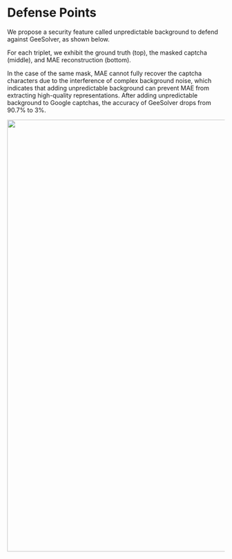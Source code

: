 # Defense Points

We propose a security feature called unpredictable background to defend against GeeSolver, as shown below.

For each triplet, we exhibit the ground truth (top), the masked captcha (middle), and MAE reconstruction (bottom).

In the case of the same mask, MAE cannot fully recover the captcha characters due to the interference of complex background noise, which indicates that adding unpredictable background can prevent MAE from extracting high-quality representations. After adding unpredictable background to Google captchas, the accuracy of GeeSolver drops from 90.7% to 3%.

<img src="https://github.com/Anonymous-GeeSolver/GeeSolver/blob/main/DefensePoints/new_captcha.png" width="1000px">
